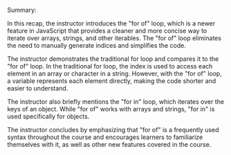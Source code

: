 Summary:

In this recap, the instructor introduces the "for of" loop, which is a newer feature in JavaScript that provides a cleaner and more concise way to iterate over arrays, strings, and other iterables. The "for of" loop eliminates the need to manually generate indices and simplifies the code.

The instructor demonstrates the traditional for loop and compares it to the "for of" loop. In the traditional for loop, the index is used to access each element in an array or character in a string. However, with the "for of" loop, a variable represents each element directly, making the code shorter and easier to understand.

The instructor also briefly mentions the "for in" loop, which iterates over the keys of an object. While "for of" works with arrays and strings, "for in" is used specifically for objects.

The instructor concludes by emphasizing that "for of" is a frequently used syntax throughout the course and encourages learners to familiarize themselves with it, as well as other new features covered in the course.